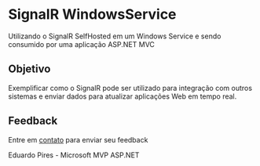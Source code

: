 # SignalR WindowsService
Utilizando o SignalR SelfHosted em um Windows Service e sendo consumido por uma aplicação ASP.NET MVC

## Objetivo

Exemplificar como o SignalR pode ser utilizado para integração com outros sistemas e enviar dados para atualizar aplicações Web em tempo real.

## Feedback

Entre em <a href="http://www.eduardopires.net.br/" target="_blank">contato</a> para enviar seu feedback

Eduardo Pires - Microsoft MVP ASP.NET

